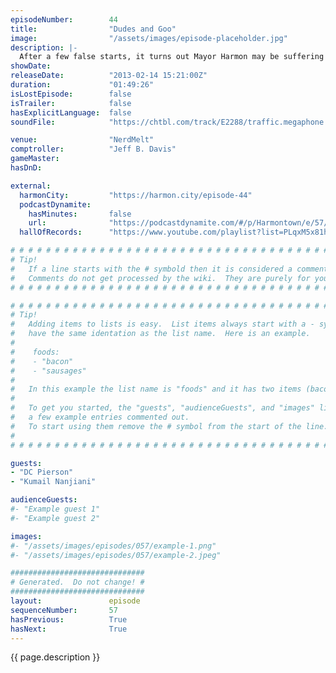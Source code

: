```yaml
---
episodeNumber:        44
title:                "Dudes and Goo"
image:                "/assets/images/episode-placeholder.jpg"
description: |-
  After a few false starts, it turns out Mayor Harmon may be suffering from a show-threatening case of homecoming confidence, but when special guests D.C Pierson and Kumail Nanjiani join, the meeting erupts into an awesome discussion of drugs, religion, Spencer, Hannibal Lechter and octopus sex. In D&D: Sharpie and Mulraine seal the deal.
showDate:             
releaseDate:          "2013-02-14 15:21:00Z"
duration:             "01:49:26"
isLostEpisode:        false
isTrailer:            false
hasExplicitLanguage:  false
soundFile:            "https://chtbl.com/track/E2288/traffic.megaphone.fm/STA4652021328.mp3?updated=1554491927"

venue:                "NerdMelt"
comptroller:          "Jeff B. Davis"
gameMaster:           
hasDnD:               

external:
  harmonCity:         "https://harmon.city/episode-44"
  podcastDynamite:
    hasMinutes:       false
    url:              "https://podcastdynamite.com/#/p/Harmontown/e/57/44"
  hallOfRecords:      "https://www.youtube.com/playlist?list=PLqxM5x81hNOYQbTvybdwP5un2_xq0JaoZ"

# # # # # # # # # # # # # # # # # # # # # # # # # # # # # # # # # # # # # # # # # # # # #
# Tip!
#   If a line starts with the # symbold then it is considered a comment.
#   Comments do not get processed by the wiki.  They are purely for your information.
# # # # # # # # # # # # # # # # # # # # # # # # # # # # # # # # # # # # # # # # # # # # #

# # # # # # # # # # # # # # # # # # # # # # # # # # # # # # # # # # # # # # # # # # # # #
# Tip!
#   Adding items to lists is easy.  List items always start with a - symbol and have
#   have the same identation as the list name.  Here is an example.
#
#    foods:
#    - "bacon"
#    - "sausages"
#
#   In this example the list name is "foods" and it has two items (bacon, and sausages).
#
#   To get you started, the "guests", "audienceGuests", and "images" lists below have
#   a few example entries commented out.
#   To start using them remove the # symbol from the start of the line.
#
# # # # # # # # # # # # # # # # # # # # # # # # # # # # # # # # # # # # # # # # # # # # #

guests:
- "DC Pierson"
- "Kumail Nanjiani"

audienceGuests:
#- "Example guest 1"
#- "Example guest 2"

images:
#- "/assets/images/episodes/057/example-1.png"
#- "/assets/images/episodes/057/example-2.jpeg"

##############################
# Generated.  Do not change! #
##############################
layout:               episode
sequenceNumber:       57
hasPrevious:          True
hasNext:              True
---
```


<!-- The episode description will be rendered here -->
{{ page.description }}

<!-- Add your content BELOW here -->
<!-- vvvvvvvvvvvvvvvvvvvvvvvvvvv -->




<!-- ^^^^^^^^^^^^^^^^^^^^^^^^^^^ -->
<!-- Add your content ABOVE here -->

<!-- The episode gallery will be rendered here -->